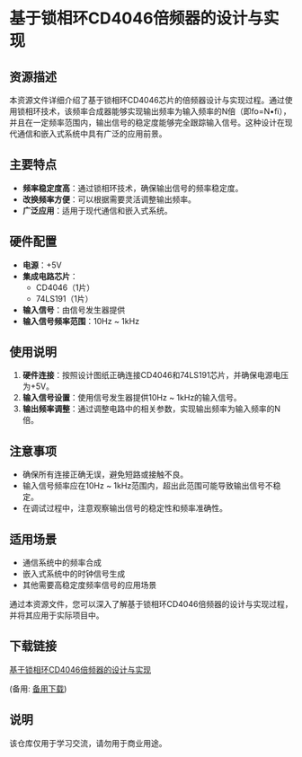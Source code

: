 # 基于锁相环CD4046倍频器的设计与实现

## 资源描述

本资源文件详细介绍了基于锁相环CD4046芯片的倍频器设计与实现过程。通过使用锁相环技术，该频率合成器能够实现输出频率为输入频率的N倍（即fo=N•fi），并且在一定频率范围内，输出信号的稳定度能够完全跟踪输入信号。这种设计在现代通信和嵌入式系统中具有广泛的应用前景。

## 主要特点

- **频率稳定度高**：通过锁相环技术，确保输出信号的频率稳定度。
- **改换频率方便**：可以根据需要灵活调整输出频率。
- **广泛应用**：适用于现代通信和嵌入式系统。

## 硬件配置

- **电源**：+5V
- **集成电路芯片**：
  - CD4046（1片）
  - 74LS191（1片）
- **输入信号**：由信号发生器提供
- **输入信号频率范围**：10Hz ~ 1kHz

## 使用说明

1. **硬件连接**：按照设计图纸正确连接CD4046和74LS191芯片，并确保电源电压为+5V。
2. **输入信号设置**：使用信号发生器提供10Hz ~ 1kHz的输入信号。
3. **输出频率调整**：通过调整电路中的相关参数，实现输出频率为输入频率的N倍。

## 注意事项

- 确保所有连接正确无误，避免短路或接触不良。
- 输入信号频率应在10Hz ~ 1kHz范围内，超出此范围可能导致输出信号不稳定。
- 在调试过程中，注意观察输出信号的稳定性和频率准确性。

## 适用场景

- 通信系统中的频率合成
- 嵌入式系统中的时钟信号生成
- 其他需要高稳定度频率信号的应用场景

通过本资源文件，您可以深入了解基于锁相环CD4046倍频器的设计与实现过程，并将其应用于实际项目中。

## 下载链接
[基于锁相环CD4046倍频器的设计与实现](https://pan.quark.cn/s/36c34dec422e) 

(备用: [备用下载](https://pan.baidu.com/s/1aHDfnj-UQ3kLtSZK52cSzw?pwd=1234))

## 说明

该仓库仅用于学习交流，请勿用于商业用途。
